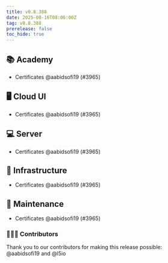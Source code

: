 ```yaml
---
title: v0.8.388
date: 2025-08-16T08:06:00Z
tag: v0.8.388
prerelease: false
toc_hide: true
---
```


## 📚 Academy

- Certificates @aabidsofi19 (#3965)

## 🖥 Cloud UI

- Certificates @aabidsofi19 (#3965)

## 💻 Server

- Certificates @aabidsofi19 (#3965)

## 🦴 Infrastructure

- Certificates @aabidsofi19 (#3965)

## 🧰 Maintenance

- Certificates @aabidsofi19 (#3965)

### 👨🏽‍💻 Contributors

Thank you to our contributors for making this release possible:
@aabidsofi19 and @l5io

